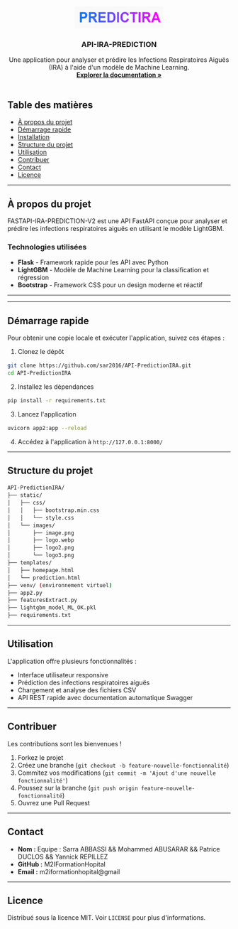<!-- PROJECT LOGO -->
<br />
<p align="center">
  <a href="https://github.com/sar2016/API-PredictionIRA">
    <img src="static/images/logo3.png" alt="Logo" width="200" height="50">
  </a>
  
  <h3 align="center">API-IRA-PREDICTION</h3>

  <p align="center">
    Une application pour analyser et prédire les Infections Respiratoires Aiguës (IRA) à l'aide d'un modèle de Machine Learning.
    <br />
    <a href="https://github.com/sar2016/API-PredictionIRA"><strong>Explorer la documentation »</strong></a>
    <br />
    <br />
  </p>
</p>

<!-- TABLE OF CONTENTS -->
##  Table des matières

- [À propos du projet](#-à-propos-du-projet)
- [Démarrage rapide](#-démarrage-rapide)
- [Installation](#-installation)
- [Structure du projet](#-structure-du-projet)
- [Utilisation](#-utilisation)
- [Contribuer](#-contribuer)
- [Contact](#-contact)
- [Licence](#-licence)

---

##  À propos du projet

FASTAPI-IRA-PREDICTION-V2 est une API FastAPI conçue pour analyser et prédire les infections respiratoires aiguës en utilisant le modèle LightGBM. 

###  Technologies utilisées


- **Flask** - Framework rapide pour les API avec Python
- **LightGBM** - Modèle de Machine Learning pour la classification et régression
- **Bootstrap** - Framework CSS pour un design moderne et réactif

---
---

##  Démarrage rapide

Pour obtenir une copie locale et exécuter l'application, suivez ces étapes :

1. Clonez le dépôt
```bash
git clone https://github.com/sar2016/API-PredictionIRA.git
cd API-PredictionIRA
```
2. Installez les dépendances
```bash
pip install -r requirements.txt
```
3. Lancez l'application
```bash
uvicorn app2:app --reload
```
4. Accédez à l'application à `http://127.0.0.1:8000/`

---

##  Structure du projet

```bash
API-PredictionIRA/
├── static/
│   ├── css/
│   │   ├── bootstrap.min.css
│   │   └── style.css
│   └── images/
│       ├── image.png
│       ├── logo.webp
│       ├── logo2.png
│       └── logo3.png
├── templates/
│   ├── homepage.html
│   └── prediction.html
├── venv/ (environnement virtuel)
├── app2.py
├── featuresExtract.py
├── lightgbm_model_ML_OK.pkl
├── requirements.txt
```

---

##  Utilisation

L'application offre plusieurs fonctionnalités :
- Interface utilisateur responsive
- Prédiction des infections respiratoires aiguës
- Chargement et analyse des fichiers CSV
- API REST rapide avec documentation automatique Swagger

---

##  Contribuer

Les contributions sont les bienvenues !
1. Forkez le projet
2. Créez une branche (`git checkout -b feature-nouvelle-fonctionnalité`)
3. Commitez vos modifications (`git commit -m 'Ajout d'une nouvelle fonctionnalité'`)
4. Poussez sur la branche (`git push origin feature-nouvelle-fonctionnalité`)
5. Ouvrez une Pull Request

---

##  Contact

- **Nom :** Equipe : Sarra ABBASSI​ && Mohammed ABUSARAR​ && Patrice DUCLOS​ && Yannick REPILLEZ​
- **GitHub :** M2IFormationHopital
- **Email :** m2iformationhopital@gmail

---

##  Licence

Distribué sous la licence MIT. Voir `LICENSE` pour plus d'informations.
